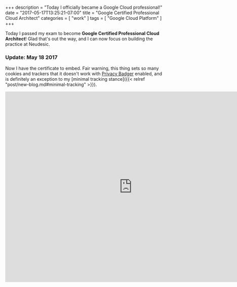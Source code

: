 +++
description = "Today I officially became a Google Cloud professional!"
date = "2017-05-17T13:25:21-07:00"
title = "Google Certified Professional Cloud Architect"
categories = [ "work" ]
tags = [ "Google Cloud Platform" ]
+++

Today I passed my exam to become **Google Certified Professional Cloud
Architect**! Glad that's out the way, and I can now focus on building
the practice at Neudesic.

### Update: May 18 2017

Now I have the certificate to embed. Fair warning, this thing sets so
many cookies and trackers that it doesn't work
with [Privacy Badger](https://www.eff.org/privacybadger) enabled, and
is definitely an exception to my [minimal tracking stance]({{< relref "post/new-blog.md#minimal-tracking" >}}).

<iframe
    src="https://www.credential.net/embed/y72hfubb"
    width="800"
    height="600"
    frameBorder="0"
    allowfullscreen>
</iframe>

